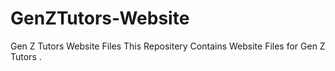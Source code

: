# GenZTutors-Website
Gen Z Tutors Website Files
This Repositery Contains Website Files for Gen Z Tutors .
